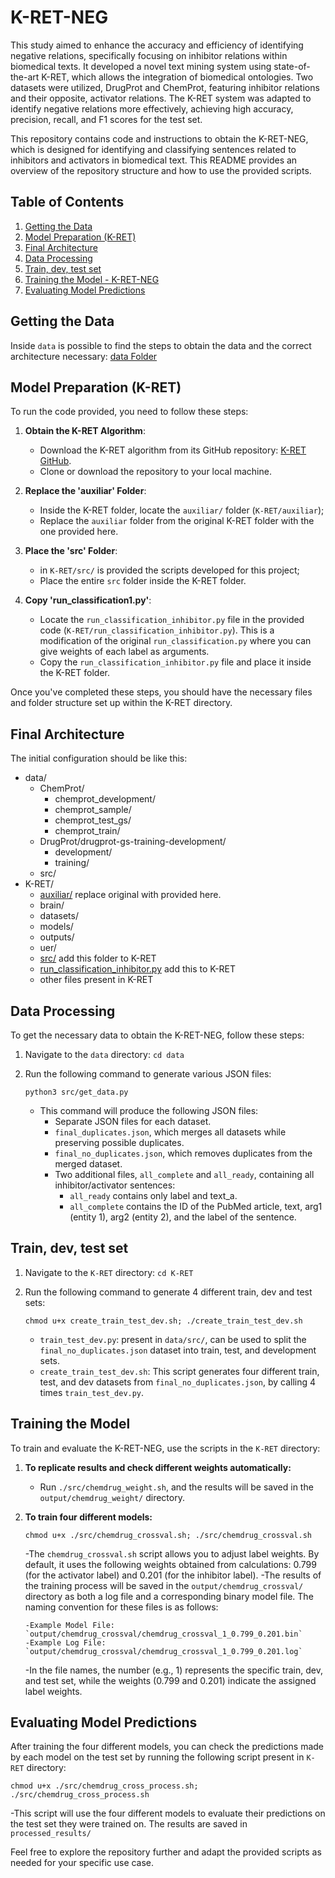 # K-RET-NEG

This study aimed to enhance the accuracy and efficiency of identifying negative relations, specifically focusing on inhibitor relations within biomedical texts. It developed a novel text mining system using state-of-the-art K-RET, which allows the integration of biomedical ontologies. Two datasets were utilized, DrugProt and ChemProt, featuring inhibitor relations and their opposite, activator relations. The K-RET system was adapted to identify negative relations more effectively, achieving high accuracy, precision, recall, and F1 scores for the test set.

This repository contains code and instructions to obtain the K-RET-NEG, which is designed for identifying and classifying sentences related to inhibitors and activators in biomedical text. This README provides an overview of the repository structure and how to use the provided scripts.

## Table of Contents
1. [Getting the Data](#getting-the-data)
2. [Model Preparation (K-RET)](#getting-kret)
3. [Final Architecture](#final-architecture)
4. [Data Processing](#data-processing)
5. [Train, dev, test set](obtain-set)
6. [Training the Model - K-RET-NEG](#training-the-model)
7. [Evaluating Model Predictions](#evaluating-model-predictions)

## Getting the Data <a name="getting-the-data"></a>

Inside `data` is possible to find the steps to obtain the data and the correct architecture necessary: [data Folder](https://github.com/lasigeBioTM/K-RET-NEG/tree/main/data)

## Model Preparation (K-RET) <a name="getting-K-RET"></a>

To run the code provided, you need to follow these steps:

1. **Obtain the K-RET Algorithm**:
   - Download the K-RET algorithm from its GitHub repository: [K-RET GitHub](https://github.com/lasigeBioTM/K-RET/tree/main).
   - Clone or download the repository to your local machine.

2. **Replace the 'auxiliar' Folder**:
   - Inside the K-RET folder, locate the `auxiliar/` folder (`K-RET/auxiliar`);
   - Replace the `auxiliar` folder from the original K-RET folder with the one provided here.

3. **Place the 'src' Folder**:
   - in `K-RET/src/` is provided the scripts developed for this project;
   - Place the entire `src` folder inside the K-RET folder.

4. **Copy 'run_classification1.py'**:
   - Locate the `run_classification_inhibitor.py` file in the provided code (`K-RET/run_classification_inhibitor.py`). This is a modification of the original `run_classification.py` where you can give weights of each label as arguments.
   - Copy the `run_classification_inhibitor.py` file and place it inside the K-RET folder.

Once you've completed these steps, you should have the necessary files and folder structure set up within the K-RET directory.

## Final Architecture <a name="final-architecture"></a>

The initial configuration should be like this:

- data/
    - ChemProt/
        - chemprot_development/
        - chemprot_sample/
        - chemprot_test_gs/
        - chemprot_train/
    - DrugProt/drugprot-gs-training-development/
        - development/
        - training/
    - src/
- K-RET/
    - [auxiliar/](https://github.com/lasigeBioTM/K-RET-NEG/tree/main/K-RET/auxiliar) replace original with provided here.
    - brain/
    - datasets/
    - models/
    - outputs/
    - uer/
    - [src/](https://github.com/lasigeBioTM/K-RET-NEG/tree/main/K-RET/src) add this folder to K-RET
    - [run_classification_inhibitor.py](https://github.com/lasigeBioTM/K-RET-NEG/blob/main/K-RET/run_classification_inhibitor.py) add this to K-RET
    - other files present in K-RET

## Data Processing <a name="data-processing"></a>

To get the necessary data to obtain the K-RET-NEG, follow these steps:

1. Navigate to the `data` directory: `cd data`

2. Run the following command to generate various JSON files:
   ```
   python3 src/get_data.py
   ```
   - This command will produce the following JSON files:
     - Separate JSON files for each dataset.
     - `final_duplicates.json`, which merges all datasets while preserving possible duplicates.
     - `final_no_duplicates.json`, which removes duplicates from the merged dataset.
     - Two additional files, `all_complete` and `all_ready`, containing all inhibitor/activator sentences:
       - `all_ready` contains only label and text_a.
       - `all_complete` contains the ID of the PubMed article, text, arg1 (entity 1), arg2 (entity 2), and the label of the sentence.

## Train, dev, test set <a name="obtain-set"></a>

1. Navigate to the `K-RET` directory: `cd K-RET`

2. Run the following command to generate 4 different train, dev and test sets:
   ```
   chmod u+x create_train_test_dev.sh; ./create_train_test_dev.sh
   ```
   - `train_test_dev.py`: present in `data/src/`, can be used to split the `final_no_duplicates.json` dataset into train, test, and development sets.
   - `create_train_test_dev.sh`: This script generates four different train, test, and dev datasets from `final_no_duplicates.json`, by calling 4 times `train_test_dev.py`.

## Training the Model <a name="training-the-model"></a>

To train and evaluate the K-RET-NEG, use the scripts in the `K-RET` directory:

1. **To replicate results and check different weights automatically:**

   - Run `./src/chemdrug_weight.sh`, and the results will be saved in the `output/chemdrug_weight/` directory.

2. **To train four different models:**
   ```
   chmod u+x ./src/chemdrug_crossval.sh; ./src/chemdrug_crossval.sh
   ```
   -The `chemdrug_crossval.sh` script allows you to adjust label weights. By default, it uses the following weights obtained from calculations: 0.799 (for the activator label) and 0.201 (for the inhibitor label).
   -The results of the training process will be saved in the `output/chemdrug_crossval/` directory as both a log file and a corresponding binary model file. The naming convention for these files is as follows:

       -Example Model File: `output/chemdrug_crossval/chemdrug_crossval_1_0.799_0.201.bin`
       -Example Log File: `output/chemdrug_crossval/chemdrug_crossval_1_0.799_0.201.log`
    
    -In the file names, the number (e.g., 1) represents the specific train, dev, and test set, while the weights (0.799 and 0.201) indicate the assigned label weights.


## Evaluating Model Predictions <a name="evaluating-model-predictions"></a>

After training the four different models, you can check the predictions made by each model on the test set by running the following script present in `K-RET` directory:
   ```
   chmod u+x ./src/chemdrug_cross_process.sh; ./src/chemdrug_cross_process.sh
   ```
   -This script will use the four different models to evaluate their predictions on the test set they were trained on. The results are saved in `processed_results/`

Feel free to explore the repository further and adapt the provided scripts as needed for your specific use case.
